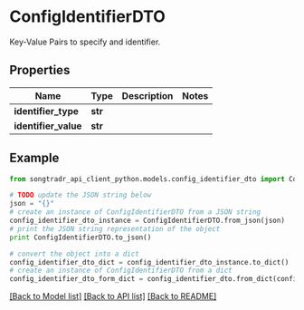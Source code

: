 # ConfigIdentifierDTO

Key-Value Pairs to specify and identifier.

## Properties
Name | Type | Description | Notes
------------ | ------------- | ------------- | -------------
**identifier_type** | **str** |  | 
**identifier_value** | **str** |  | 

## Example

```python
from songtradr_api_client_python.models.config_identifier_dto import ConfigIdentifierDTO

# TODO update the JSON string below
json = "{}"
# create an instance of ConfigIdentifierDTO from a JSON string
config_identifier_dto_instance = ConfigIdentifierDTO.from_json(json)
# print the JSON string representation of the object
print ConfigIdentifierDTO.to_json()

# convert the object into a dict
config_identifier_dto_dict = config_identifier_dto_instance.to_dict()
# create an instance of ConfigIdentifierDTO from a dict
config_identifier_dto_form_dict = config_identifier_dto.from_dict(config_identifier_dto_dict)
```
[[Back to Model list]](../README.md#documentation-for-models) [[Back to API list]](../README.md#documentation-for-api-endpoints) [[Back to README]](../README.md)


